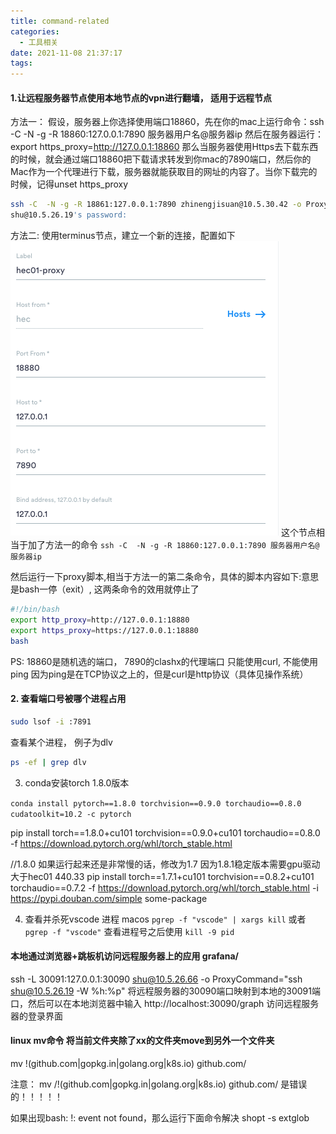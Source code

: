 ```yaml
---
title: command-related
categories:
  - 工具相关
date: 2021-11-08 21:37:17
tags:
---
```


#### 1.让远程服务器节点使用本地节点的vpn进行翻墙， 适用于远程节点

方法一：
假设，服务器上你选择使用端口18860，先在你的mac上运行命令：ssh -C  -N -g -R 18860:127.0.0.1:7890 服务器用户名@服务器ip  然后在服务器运行：export https_proxy=http://127.0.0.1:18860 那么当服务器使用Https去下载东西的时候，就会通过端口18860把下载请求转发到你mac的7890端口，然后你的Mac作为一个代理进行下载，服务器就能获取目的网址的内容了。当你下载完的时候，记得unset https_proxy
``` bash
ssh -C  -N -g -R 18861:127.0.0.1:7890 zhinengjisuan@10.5.30.42 -o ProxyCommand="ssh shu@10.5.26.19 -W %h:%p"
shu@10.5.26.19's password: 
```

方法二: 使用terminus节点，建立一个新的连接，配置如下
![image-20211207175530810](command-related/image-20211207175530810.png)
这个节点相当于加了方法一的命令 ```ssh -C  -N -g -R 18860:127.0.0.1:7890 服务器用户名@服务器ip```

然后运行一下proxy脚本,相当于方法一的第二条命令，具体的脚本内容如下:意思是bash一停（exit）, 这两条命令的效用就停止了
```bash
#!/bin/bash
export http_proxy=http://127.0.0.1:18880
export https_proxy=https://127.0.0.1:18880
bash
```

PS: 18860是随机选的端口， 7890的clashx的代理端口
只能使用curl, 不能使用ping 因为ping是在TCP协议之上的，但是curl是http协议（具体见操作系统）


#### 2. 查看端口号被哪个进程占用
```bash
sudo lsof -i :7891
```
查看某个进程， 例子为dlv
```bash
ps -ef | grep dlv
```


3. conda安装torch 1.8.0版本

```conda install pytorch==1.8.0 torchvision==0.9.0 torchaudio==0.8.0 cudatoolkit=10.2 -c pytorch```

pip install torch==1.8.0+cu101 torchvision==0.9.0+cu101 torchaudio==0.8.0 -f https://download.pytorch.org/whl/torch_stable.html

//1.8.0 如果运行起来还是非常慢的话，修改为1.7 因为1.8.1稳定版本需要gpu驱动大于hec01 440.33
pip install torch==1.7.1+cu101 torchvision==0.8.2+cu101 torchaudio==0.7.2 -f https://download.pytorch.org/whl/torch_stable.html -i https://pypi.douban.com/simple some-package

4. 查看并杀死vscode 进程 macos
```pgrep -f "vscode" | xargs kill``` 或者 ```pgrep -f "vscode"``` 查看进程号之后使用 ```kill -9 pid```


#### 本地通过浏览器+跳板机访问远程服务器上的应用  grafana/
ssh -L 30091:127.0.0.1:30090 shu@10.5.26.66 -o ProxyCommand="ssh shu@10.5.26.19 -W %h:%p"
将远程服务器的30090端口映射到本地的30091端口，然后可以在本地浏览器中输入
http://localhost:30090/graph 访问远程服务器的登录界面


#### linux mv命令 将当前文件夹除了xx的文件夹move到另外一个文件夹
mv !(github.com|gopkg.in|golang.org|k8s.io) github.com/

注意：
mv /!(github.com|gopkg.in|golang.org|k8s.io) github.com/ 是错误的！！！！！

如果出现bash: !: event not found，那么运行下面命令解决
shopt -s extglob

